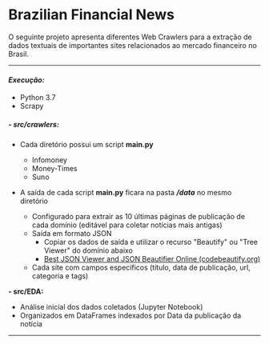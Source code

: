 # Brazilian Financial News
O seguinte projeto apresenta diferentes Web Crawlers para a extração de dados textuais de importantes sites relacionados ao mercado financeiro no Brasil.

------

#### *Execução:*

- Python 3.7
- Scrapy

##### - src/crawlers:

- Cada diretório possui um script **main.py** 
  - Infomoney
  - Money-Times
  - Suno

- A saída de cada script **main.py** ficara na pasta ***/data*** no mesmo diretório
  - Configurado para extrair as 10 últimas páginas de publicação de cada domínio (editável para coletar notícias mais antigas) 
  - Saída em formato JSON
    - Copiar os dados de saída e utilizar o recurso "Beautify" ou "Tree Viewer" do domínio abaixo
    - [Best JSON Viewer and JSON Beautifier Online (codebeautify.org)](https://codebeautify.org/jsonviewer)
  - Cada site com campos específicos (título, data de publicação, url, categoria e tags)

**- src/EDA:**

- Análise inicial dos dados coletados (Jupyter Notebook)
- Organizados em DataFrames indexados por Data da publicação da notícia

---


